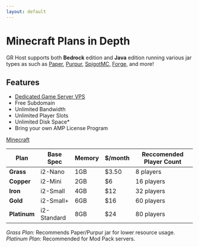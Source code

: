 ```yaml
---
layout: default
---
```

# Minecraft Plans in Depth
GR Host supports both **Bedrock** edition and **Java** edition running various jar types as such as [Paper,](https://paperminecraft.io/) [Purpur,](https://purpurmc.org/) [SpigotMC,](https://www.spigotmc.org/) [Forge,](https://files.minecraftforge.net/net/minecraftforge/forge/) and more! 

## Features
- [Dedicated Game Server VPS](https://www.turnkeylinux.org/gameserver)
- Free Subdomain
- Unlimited Bandwidth
- Unlimited Player Slots
- Unlimited Disk Space* 
- Bring your own AMP License Program

[Minecraft](https://minecraft.fandom.com/wiki/Minecraft_Wiki)

|**Plan**    | Base Spec | Memory | $/month | Reccomended Player Count |
| ---        | ---        |  ---  | ---    | ---        |
|**Grass**   | i2-Nano    |  1GB  | $3.50  | 8 players  |
|**Copper**  | i2-Mini    |  2GB  | $6     | 16 players |
|**Iron**    | i2-Small   |  4GB  | $12    | 32 players |
|**Gold**    | i2-Small+  |  6GB  | $16    | 60 players |
|**Platinum**| i2-Standard|  8GB  | $24    | 80 players |
 
_Grass Plan:_ Recommends Paper/Purpur jar for lower resource usage.    
_Platinum Plan:_ Recommended for Mod Pack servers.    

